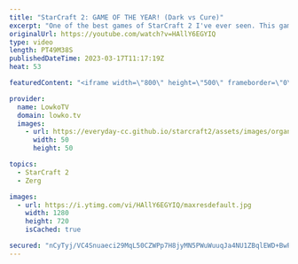 ```yaml
---
title: "StarCraft 2: GAME OF THE YEAR! (Dark vs Cure)"
excerpt: "One of the best games of StarCraft 2 I've ever seen. This game between Dark (Zerg) and Cure (Terran) is so close that it's still not clear who's winning at the 45 minute mark, it was played as part of the Korean StarCraft League (the KSL). https://patreon.com/koreanstarcraftleague/  Support my work:"
originalUrl: https://youtube.com/watch?v=HAllY6EGYIQ
type: video
length: PT49M38S
publishedDateTime: 2023-03-17T11:17:19Z
heat: 53

featuredContent: "<iframe width=\"800\" height=\"500\" frameborder=\"0\" src=\"https://www.youtube.com/embed/HAllY6EGYIQ\" allow=\"accelerometer; autoplay; encrypted-media; gyroscope; picture-in-picture\" allowfullscreen></iframe>"

provider:
  name: LowkoTV
  domain: lowko.tv
  images:
    - url: https://everyday-cc.github.io/starcraft2/assets/images/organizations/lowko.tv-50x50.jpg
      width: 50
      height: 50

topics:
  - StarCraft 2
  - Zerg

images:
  - url: https://i.ytimg.com/vi/HAllY6EGYIQ/maxresdefault.jpg
    width: 1280
    height: 720
    isCached: true

secured: "nCyTyj/VC4Snuaeci29MqL50CZWPp7H8jyMN5PWuWuuqJa4NU1ZBqlEWD+BwP099S5876Jqp8ERne4Jped6SepOa+teyp4uG0kygJvwJlLthm3mxL3t3Jrk+PmtOnR7gh/2HOamOrPJ9qfoxARHqGCVhNY5eny20roQdXRk5brx/gTMvXJYH+FWTgU4qXSbsAvnzqt0YyTAA1nqjNhDv1z/IjgEBrj0aUiOatx0rB2sMRi1HLVUXQithUrxzqSVhw1SsED6NLvkeW2dAchzgEg51duzo1AFohrD5KFliKCgDFf2MXkMJOdfcTwk0TrNndwbIpqpjXJFhirD/S/+i0xtaFDs9YptRFDELQ6aosINbKCHNDPsH94JUE7jmm4ENi3xCjcUYNCmZUAMwX2vWdwJ0epDFmct7S6zxt3g3hup/OA7wTfJIHrPxIPQwhSOu;BYto7OCFZtmxh7pIj0rFNA=="
---
```


